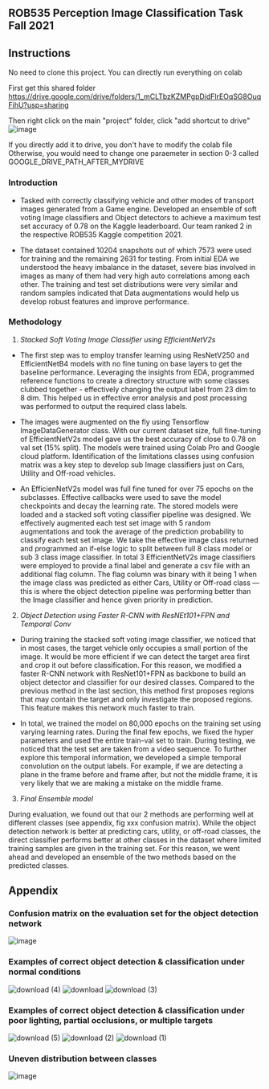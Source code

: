 ## ROB535 Perception Image Classification Task Fall 2021
## Instructions
No need to clone this project. You can directly run everything on colab

First get this shared folder
https://drive.google.com/drive/folders/1_mCLTbzKZMPgpDidFlrEOqSG8OuqFihU?usp=sharing

Then right click on the main "project" folder, click "add shortcut to drive"
![image](https://user-images.githubusercontent.com/39851166/146440402-cee729e2-19f8-443c-9856-3b557753e537.png)

If you directly add it to drive, you don't have to modify the colab file
Otherwise, you would need to change one paraemeter in section 0-3 called GOOGLE_DRIVE_PATH_AFTER_MYDRIVE
### Introduction

- Tasked with correctly classifying vehicle and other modes of transport images generated from a Game engine. Developed an ensemble of soft voting Image classifiers and Object detectors to achieve a maximum test set accuracy of 0.78 on the Kaggle leaderboard. Our team ranked 2 in the respective ROB535 Kaggle competition 2021.

- The dataset contained 10204 snapshots out of which 7573 were used for training and the remaining 2631 for testing. From initial EDA we understood the heavy imbalance in the dataset, severe bias involved in images as many of them had very high auto correlations among each other. The training and test set distributions were very similar  and random samples indicated that Data augmentations would help us develop robust features and improve performance. 

### Methodology

1. *Stacked Soft Voting Image Classifier using EfficientNetV2s*

- The first step was to employ transfer learning using ResNetV250 and EfficientNetB4 models with no fine tuning on base layers to get the baseline performance. Leveraging the insights from EDA, programmed reference functions to create a directory structure with some classes clubbed together - effectively changing the output label from 23 dim to 8 dim. This helped us in effective error analysis and post processing was performed to output the required class labels.
  
- The images were augmented on the fly using Tensorflow ImageDataGenerator class. With our current dataset size, full fine-tuning of EfficientNetV2s model gave us the best accuracy of close to 0.78 on val set (15% split). The models were trained using Colab Pro and Google cloud platform. Identification of the limitations classes using confusion matrix was a key step to develop sub Image classifiers just on Cars, Utility and Off-road vehicles. 

- An EfficienNetV2s model was full fine tuned for over 75 epochs on the subclasses. Effective callbacks were used to save the model checkpoints and decay the learning rate. The stored models were loaded and a stacked soft voting classifier pipeline was designed. We effectively augmented each test set image with 5 random augmentations and took the average of the prediction probability to classify each test set image. We take the effective image class returned and programmed an if-else logic to split between full 8 class model or sub 3 class image classifier. In total 3 EfficientNetV2s image classifiers were employed to provide a final label and generate a csv file with an additional flag column. The flag column was binary with it being 1 when the image class was predicted as either Cars, Utility or Off-road class — this is where the object detection pipeline was performing better than the Image classifier and hence given priority in prediction.

2. *Object Detection using Faster R-CNN with ResNEt101+FPN and Temporal Conv*

- During training the stacked soft voting image classifier, we noticed that in most cases, the target vehicle only occupies a small portion of the image. It would be more efficient if we can detect the target area first and crop it out before classification. For this reason, we modified a faster R-CNN network with ResNet101+FPN as backbone to build an object detector and classifier for our desired classes. Compared to the previous method in the last section, this method first proposes regions that may contain the target and only investigate the proposed regions. This feature makes this network much faster to train. 

- In total, we trained the model on 80,000 epochs on the training set using varying learning rates. During the final few epochs, we fixed the hyper parameters and used the entire train-val set to train. During testing, we noticed that the test set are taken from a video sequence. To further explore this temporal information, we developed a simple temporal convolution on the output labels. For example, if we are detecting a plane in the frame before and frame after, but not the middle frame, it is very likely that we are making a mistake on the middle frame.

3. *Final Ensemble model*

During evaluation, we found out that our 2 methods are performing well at different classes (see appendix, fig xxx confusion matrix). While the object detection network is better at predicting cars, utility, or off-road classes, the direct classifier performs better at other classes in the dataset where limited training samples are given in the training set. For this reason, we went ahead and developed an ensemble of the two methods based on the predicted classes.

## Appendix
### Confusion matrix on the evaluation set for the object detection network
![image](https://user-images.githubusercontent.com/39851166/146443284-01e96537-204c-46be-a2a5-51c1f1ed1c82.png)

### Examples of correct object detection & classification under normal conditions 
![download (4)](https://user-images.githubusercontent.com/39851166/146442923-ab616ba1-4f37-4bc7-9de0-9250d5b6efd5.png)
![download](https://user-images.githubusercontent.com/39851166/146442982-56535b32-bae1-463b-8f80-33575a356a9a.png)
![download (3)](https://user-images.githubusercontent.com/39851166/146442990-a8fee858-3417-4416-ae45-0178803d81c9.png)


### Examples of correct object detection & classification under poor lighting, partial occlusions, or multiple targets
![download (5)](https://user-images.githubusercontent.com/39851166/146442908-e732feb0-30bc-4c48-8c8c-227d473f45f4.png)
![download (2)](https://user-images.githubusercontent.com/39851166/146442952-8117ffd7-9f64-40e2-8f5e-2f461ea13910.png)
![download (1)](https://user-images.githubusercontent.com/39851166/146442972-035be039-2ced-49fd-bbcf-d93634ec022a.png)

### Uneven distribution between classes
![image](https://user-images.githubusercontent.com/39851166/146443228-0527adc6-bcc5-4bff-85ef-a6359727baf7.png)



